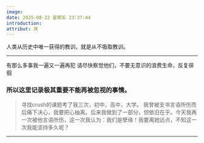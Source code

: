 ```yaml
---
image:
date: 2025-08-22 星期五 23:37:44
introduction:
attribut: 序
---
```


人类从历史中唯一获得的教训，就是从不吸取教训。

---


有那么多事我一遍又一遍再犯
请尽快察觉他们，不要无意识的浪费生命，反复徘徊

### 所以这里记录极其重要不能再被忽视的事情。

> 寻找crush的课题考了我三次，初中，高中，大学。
> 我曾被支书言语所伤而后痛下决心，我要把心抽离。后来我做到了一部分，但依旧在乎。今天我再一次被他言语所伤，这一次我认为：我们是孽缘！我要离她远点，不知这一次我能坚持多久呢？


---
